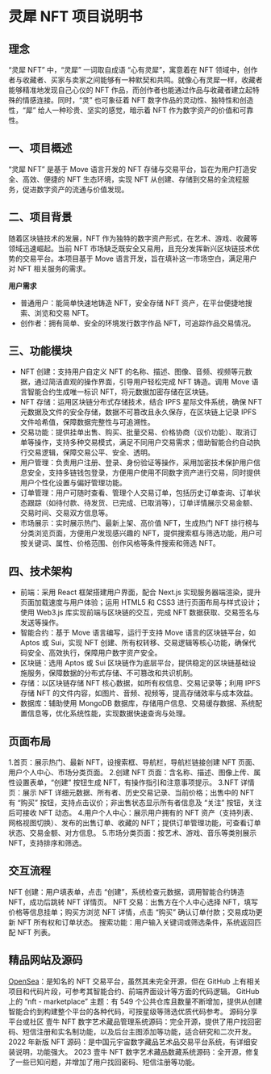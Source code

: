 # 灵犀 NFT 项目说明书
## 理念
“灵犀 NFT” 中，“灵犀” 一词取自成语 “心有灵犀”，寓意着在 NFT 领域中，创作者与收藏者、买家与卖家之间能够有一种默契和共鸣。就像心有灵犀一样，收藏者能够精准地发现自己心仪的 NFT 作品，而创作者也能通过作品与收藏者建立起特殊的情感连接。同时，“灵” 也可象征着 NFT 数字作品的灵动性、独特性和创造性，“犀” 给人一种珍贵、坚实的感觉，暗示着 NFT 作为数字资产的价值和可靠性。

## 一、项目概述
“灵犀 NFT” 是基于 Move 语言开发的 NFT 存储与交易平台，旨在为用户打造安全、高效、便捷的 NFT 生态环境，实现 NFT 从创建、存储到交易的全流程服务，促进数字资产的流通与价值发现。

## 二、项目背景
随着区块链技术的发展，NFT 作为独特的数字资产形式，在艺术、游戏、收藏等领域迅速崛起。当前 NFT 市场缺乏既安全又易用，且充分发挥新兴区块链技术优势的交易平台。本项目基于 Move 语言开发，旨在填补这一市场空白，满足用户对 NFT 相关服务的需求。

**用户需求**
- 普通用户：能简单快速地铸造 NFT，安全存储 NFT 资产，在平台便捷地搜索、浏览和交易 NFT。
- 创作者：拥有简单、安全的环境发行数字作品 NFT，可追踪作品交易情况。

## 三、功能模块
- NFT 创建：支持用户自定义 NFT 的名称、描述、图像、音频、视频等元数据，通过简洁直观的操作界面，引导用户轻松完成 NFT 铸造。调用 Move 语言智能合约生成唯一标识 NFT，将元数据加密存储在区块链。
- NFT 存储：运用区块链分布式存储技术，结合 IPFS 星际文件系统，确保 NFT 元数据及文件的安全存储，数据不可篡改且永久保存，在区块链上记录 IPFS 文件哈希值，保障数据完整性与可追溯性。
- 交易功能：提供挂单出售、购买、批量交易、价格协商（议价功能）、取消订单等操作，支持多种交易模式，满足不同用户交易需求；借助智能合约自动执行交易逻辑，保障交易公平、安全、透明。
- 用户管理：负责用户注册、登录、身份验证等操作，采用加密技术保护用户信息安全，支持多链钱包登录，方便用户使用不同数字资产进行交易，同时提供用户个性化设置与偏好管理功能。
- 订单管理：用户可随时查看、管理个人交易订单，包括历史订单查询、订单状态跟踪（如待付款、待发货、已完成、已取消等），订单详情展示交易金额、交易时间、交易双方信息等。
- 市场展示：实时展示热门、最新上架、高价值 NFT，生成热门 NFT 排行榜与分类浏览页面，方便用户发现感兴趣的 NFT，提供搜索框与筛选功能，用户可按关键词、属性、价格范围、创作风格等条件搜索和筛选 NFT。

## 四、技术架构
- 前端：采用 React 框架搭建用户界面，配合 Next.js 实现服务器端渲染，提升页面加载速度与用户体验；运用 HTML5 和 CSS3 进行页面布局与样式设计；使用 Web3.js 库实现前端与区块链的交互，完成 NFT 数据获取、交易签名与发送等操作。
- 智能合约：基于 Move 语言编写，运行于支持 Move 语言的区块链平台，如 Aptos 或 Sui，实现 NFT 创建、所有权转移、交易逻辑等核心功能，确保代码安全、高效执行，保障用户数字资产安全。
- 区块链：选用 Aptos 或 Sui 区块链作为底层平台，提供稳定的区块链基础设施服务，保障数据的分布式存储、不可篡改和共识机制。
- 存储：以区块链存储 NFT 核心数据，如所有权信息、交易记录等；利用 IPFS 存储 NFT 的文件内容，如图片、音频、视频等，提高存储效率与成本效益。
- 数据库：辅助使用 MongoDB 数据库，存储用户信息、交易缓存数据、系统配置信息等，优化系统性能，实现数据快速查询与处理。

## 页面布局
1.首页：展示热门、最新 NFT，设搜索框、导航栏，导航栏链接创建 NFT 页面、用户个人中心、市场分类页面。
2.创建 NFT 页面：含名称、描述、图像上传、属性设置表单，“创建” 按钮生成 NFT，有操作指引和注意事项提示。
3.NFT 详情页：展示 NFT 详细元数据、所有者、历史交易记录、当前价格；出售中的 NFT 有 “购买” 按钮，支持点击议价；非出售状态显示所有者信息及 “关注” 按钮，关注后可接收 NFT 动态。
4.用户个人中心：展示用户拥有的 NFT 资产（支持列表、网格视图切换）、发布的出售订单、收藏的 NFT；提供订单管理功能，可查看订单状态、交易金额、对方信息。
5.市场分类页面：按艺术、游戏、音乐等类别展示 NFT，支持排序和筛选。

## 交互流程
NFT 创建：用户填表单，点击 “创建”，系统检查元数据，调用智能合约铸造 NFT，成功后跳转 NFT 详情页。
NFT 交易：出售方在个人中心选择 NFT，填写价格等信息挂单；购买方浏览 NFT 详情，点击 “购买” 确认订单付款；交易成功更新 NFT 所有权和订单状态。
搜索功能：用户输入关键词或筛选条件，系统返回匹配 NFT 列表。

## 精品网站及源码
[OpenSea](https://github.com/ProjectOpenSea)：是知名的 NFT 交易平台，虽然其未完全开源，但在 GitHub 上有相关项目和代码片段，可参考其智能合约、前端界面设计等方面的代码逻辑。
GitHub 上的 “nft - marketplace” 主题：有 549 个公共仓库且数量不断增加，提供从创建智能合约到构建整个平台的各种代码，可按星级等筛选优质代码参考。
源码分享平台或社区
壹牛 NFT 数字艺术藏品管理系统源码：完全开源，提供了用户找回密码、短信注册和实名制功能，以及后台主图添加等功能，适合研究和二次开发。
2022 年新版 NFT 源码：是中国元宇宙数字藏品艺术品交易平台系统，有详细安装说明，功能强大。
2023 壹牛 NFT 数字艺术藏品数藏系统源码：全开源，修复了一些已知问题，并增加了用户找回密码、短信注册等功能。
